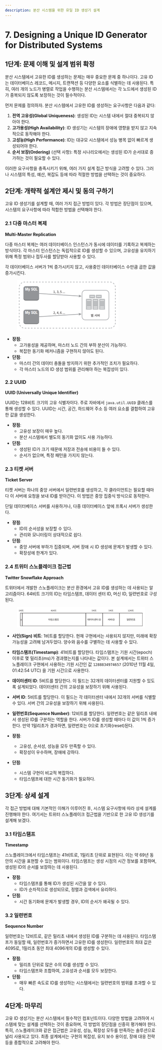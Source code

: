 ```yaml
---
description: 분산 시스템을 위한 유일 ID 생성기 설계
---
```


# 7. Designing a Unique ID Generator for Distributed Systems

## 1단계: 문제 이해 및 설계 범위 확정

분산 시스템에서 고유한 ID를 생성하는 문제는 매우 중요한 문제 중 하나이다. 고유 ID는 데이터베이스 레코드, 메시지, 트랜잭션 등 다양한 요소를 식별하는 데 사용된다. 특히, 여러 개의 노드가 병렬로 작업을 수행하는 분산 시스템에서는 각 노드에서 생성된 ID가 중복되지 않도록 보장하는 것이 필수적이다.

먼저 문제를 정의하자. 분산 시스템에서 고유한 ID를 생성하는 요구사항은 다음과 같다:

1. **전역 고유성(Global Uniqueness)**: 생성된 ID는 시스템 내에서 절대 중복되지 않아야 한다.
2. **고가용성(High Availability)**: ID 생성기는 시스템의 장애에 영향을 받지 않고 지속적으로 동작해야 한다.
3. **고성능(High Performance)**: ID는 대규모 시스템에서 성능 병목 없이 빠르게 생성되어야 한다.
4. **순서 보장(Ordering)** (선택 사항): 특정 시나리오에서는 생성된 ID가 순서대로 증가하는 것이 필요할 수 있다.

이러한 요구사항을 충족시키기 위해, 여러 가지 설계 접근 방식을 고려할 수 있다. 그러나 시스템의 특성, 예산, 복잡도 등에 따라 적절한 방법을 선택하는 것이 중요하다.



## 2단계: 개략적 설계안 제시 및 동의 구하기

고유 ID 생성기를 설계할 때, 여러 가지 접근 방법이 있다. 각 방법은 장단점이 있으며, 시스템의 요구사항에 따라 적합한 방법을 선택해야 한다.

### **2.1 다중 마스터 복제**

**Multi-Master Replication**

다중 마스터 복제는 여러 데이터베이스 인스턴스가 동시에 데이터를 기록하고 복제하는 방식이다. 각 마스터 인스턴스는 독립적으로 ID를 생성할 수 있으며, 고유성을 유지하기 위해 특정 범위나 접두사를 할당받아 사용할 수 있다.

각 데이터베이스 서버가 1씩 증가시키지 않고, 사용중인 데이터베이스 수만큼 곱한 값을 증가시킨다.

<figure><img src="../../.gitbook/assets/image (30).png" alt=""><figcaption></figcaption></figure>

* **장점**:
  * 고가용성을 제공하며, 마스터 노드 간의 부하 분산이 가능하다.
  * 복잡한 동기화 메커니즘을 구현하지 않아도 된다.
* **단점**:
  * 마스터 간의 데이터 충돌을 방지하기 위한 추가적인 조치가 필요하다.
  * 각 마스터 노드의 ID 생성 범위를 관리해야 하는 복잡성이 있다.

### **2.2 UUID**

**UUID (Universally Unique Identifier)**

UUID는 128비트 크기의 고유 식별자이다. 주로 자바에서 `java.util.UUID` 클래스를 통해 생성할 수 있다. UUID는 시간, 공간, 하드웨어 주소 등 여러 요소를 결합하여 고유한 값을 생성한다.

* **장점**:
  * 고유성 보장이 매우 높다.
  * 분산 시스템에서 별도의 동기화 없이도 사용 가능하다.
* **단점**:
  * 생성된 ID가 크기 때문에 저장과 전송에 비용이 들 수 있다.
  * 순서가 없으며, 특정 패턴을 가지지 않는다.

### **2.3 티켓 서버**

**Ticket Server**

티켓 서버는 하나의 중앙 서버에서 일련번호를 생성하고, 각 클라이언트는 필요할 때마다 이 서버에 요청을 보내 ID를 받아간다. 이 방법은 중앙 집중식 방식으로 동작한다.&#x20;

단일 데이터베이스 서버를 사용하거나, 다중 데이터베이스 앞에 프록시 서버가 생성한다.

* **장점**:
  * ID의 순서성을 보장할 수 있다.
  * 관리와 모니터링이 상대적으로 쉽다.
* **단점**:
  * 중앙 서버에 부하가 집중되며, 서버 장애 시 ID 생성에 문제가 발생할 수 있다.
  * 확장성에 한계가 있다.

### **2.4 트위터 스노플레이크 접근법**

**Twitter Snowflake Approach**

트위터에서 개발한 스노플레이크는 분산 환경에서 고유 ID를 생성하는 데 사용되는 알고리즘이다. 64비트 크기의 ID는 타임스탬프, 데이터 센터 ID, 머신 ID, 일련번호로 구성된다.

<figure><img src="../../.gitbook/assets/image (29).png" alt=""><figcaption></figcaption></figure>

* **사인(Sign) 비트**: 1비트를 할당한다. 현재 구현에서는 사용되지 않지만, 미래에 확장 가능성을 고려해 남겨두었다. 양수와 음수를 구별하는 데 사용할 수 있다.
* **타임스탬프(Timestamp)**: 41비트를 할당한다. 타임스탬프는 기원 시간(epoch) 이후로 몇 밀리초(ms)가 경과했는지를 나타내는 값이다. 본 설계에서는 트위터 스노플레이크 구현에서 사용하는 기원 시간인 값 `1288834974657` (2010년 11월 4일, 01:42:54 UTC) 을 기원 시간으로 사용한다.
* **데이터센터 ID**: 5비트를 할당한다. 이 필드는 32개의 데이터센터를 지원할 수 있도록 설계되었다. 데이터센터 간의 고유성을 보장하기 위해 사용된다.
* **서버 ID**: 5비트를 할당한다. 이 필드는 각 데이터센터 내에서 32개의 서버를 식별할 수 있다. 서버 간의 고유성을 보장하기 위해 사용된다.
* **일련번호(Sequence Number)**: 12비트를 할당한다. 일련번호는 같은 밀리초 내에서 생성된 ID를 구분하는 역할을 한다. 서버가 ID를 생성할 때마다 이 값이 1씩 증가한다. 만약 1밀리초가 경과하면, 일련번호는 0으로 초기화(reset)된다.



* **장점**:
  * 고유성, 순서성, 성능을 모두 만족할 수 있다.
  * 확장성이 우수하며, 장애에 강하다.
* **단점**:
  * 시스템 구현이 비교적 복잡하다.
  * 타임스탬프에 대한 시간 동기화가 필요하다.



## 3단계: 상세 설계

각 접근 방법에 대해 기본적인 이해가 이루어진 후, 시스템 요구사항에 따라 상세 설계를 진행해야 한다. 여기서는 트위터 스노플레이크 접근법을 기반으로 한 고유 ID 생성기를 설계해 보겠다.

### **3.1 타임스탬프**

**Timestamp**

스노플레이크에서 타임스탬프는 41비트로, 1밀리초 단위로 표현된다. 이는 약 69년 동안의 시간을 표현할 수 있는 범위이다. 타임스탬프는 생성 시점의 시간 정보를 포함하며, 생성된 ID의 순서를 보장하는 데 사용된다.

* **장점**:
  * 타임스탬프를 통해 ID가 생성된 시간을 알 수 있다.
  * ID가 순차적으로 생성되므로, 정렬과 검색에서 유리하다.
* **단점**:
  * 시간 동기화에 문제가 발생할 경우, ID의 순서가 왜곡될 수 있다.

### **3.2 일련번호**

**Sequence Number**

일련번호는 12비트로, 같은 밀리초 내에서 생성된 ID를 구분하는 데 사용된다. 타임스탬프가 동일할 때, 일련번호가 증가하면서 고유한 ID를 생성한다. 일련번호의 최대 값은 4095로, 1밀리초 동안 최대 4096개의 ID를 생성할 수 있다.

* **장점**:
  * 밀리초 단위로 많은 수의 ID를 생성할 수 있다.
  * 타임스탬프와 조합하여, 고유성과 순서를 모두 보장한다.
* **단점**:
  * 매우 빠른 속도로 ID를 생성하는 시스템에서는 일련번호의 범위를 초과할 수 있다.



## 4단계: 마무리

고유 ID 생성기는 분산 시스템에서 필수적인 컴포넌트이다. 다양한 방법을 고려하여 시스템에 맞는 설계를 선택하는 것이 중요하며, 각 방법의 장단점을 신중히 평가해야 한다. 특히, 스노플레이크와 같은 접근법은 고유성, 성능, 확장성 모두를 만족하는 솔루션으로 널리 사용되고 있다. 최종 설계에서는 구현의 복잡성, 유지 보수 용이성, 장애 대응 전략 등을 종합적으로 고려해야 한다.
